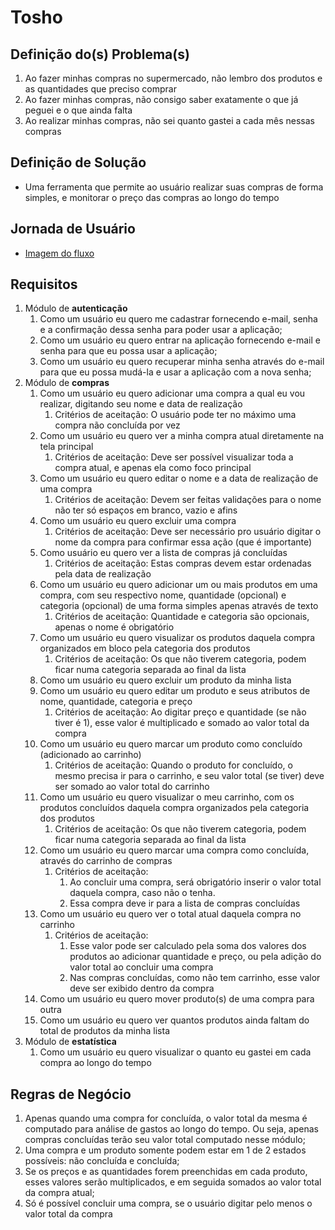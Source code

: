 # Tosho

## Definição do(s) Problema(s)
1. Ao fazer minhas compras no supermercado, não lembro dos produtos e as quantidades que preciso comprar
2. Ao fazer minhas compras, não consigo saber exatamente o que já peguei e o que ainda falta
3. Ao realizar minhas compras, não sei quanto gastei a cada mês nessas compras

## Definição de Solução
- Uma ferramenta que permite ao usuário realizar suas compras de forma simples, e monitorar o preço das compras ao longo do tempo 

## Jornada de Usuário
- [Imagem do fluxo]()

## Requisitos 
1. Módulo de **autenticação**
    1. Como um usuário eu quero me cadastrar fornecendo e-mail, senha e a confirmação dessa senha para poder usar a aplicação;
    2. Como um usuário eu quero entrar na aplicação fornecendo e-mail e senha para que eu possa usar a aplicação;
    3. Como um usuário eu quero recuperar minha senha através do e-mail para que eu possa mudá-la e usar a aplicação com a nova senha;
2. Módulo de **compras**
    1. Como um usuário eu quero adicionar uma compra a qual eu vou realizar, digitando seu nome e data de realização
        1. Critérios de aceitação: O usuário pode ter no máximo uma compra não concluída por vez
    2. Como um usuário eu quero ver a minha compra atual diretamente na tela principal
        1. Critérios de aceitação: Deve ser possível visualizar toda a compra atual, e apenas ela como foco principal
    3. Como um usuário eu quero editar o nome e a data de realização de uma compra
        1. Critérios de aceitação: Devem ser feitas validações para o nome não ter só espaços em branco, vazio e afins 
    4. Como um usuário eu quero excluir uma compra
        1. Critérios de aceitação: Deve ser necessário pro usuário digitar o nome da compra para confirmar essa ação (que é importante)
    5. Como usuário eu quero ver a lista de compras já concluídas
        1. Critérios de aceitação: Estas compras devem estar ordenadas pela data de realização
    6. Como um usuário eu quero adicionar um ou mais produtos em uma compra, com seu respectivo nome, quantidade (opcional) e categoria (opcional) de uma forma simples apenas através de texto  
        1. Critérios de aceitação: Quantidade e categoria são opcionais, apenas o nome é obrigatório
    7. Como um usuário eu quero visualizar os produtos daquela compra organizados em bloco pela categoria dos produtos
        1. Critérios de aceitação: Os que não tiverem categoria, podem ficar numa categoria separada ao final da lista
    8. Como um usuário eu quero excluir um produto da minha lista
    9. Como um usuário eu quero editar um produto e seus atributos de nome, quantidade, categoria e preço
        1. Critérios de aceitação: Ao digitar preço e quantidade (se não tiver é 1), esse valor é multiplicado e somado ao valor total da compra
    10. Como um usuário eu quero marcar um produto como concluído (adicionado ao carrinho)
        1. Critérios de aceitação: Quando o produto for concluído, o mesmo precisa ir para o carrinho, e seu valor total (se tiver) deve ser somado ao valor total do carrinho
    11. Como um usuário eu quero visualizar o meu carrinho, com os produtos concluídos daquela compra organizados pela categoria dos produtos
        1. Critérios de aceitação: Os que não tiverem categoria, podem ficar numa categoria separada ao final da lista
    12. Como um usuário eu quero marcar uma compra como concluída, através do carrinho de compras
        1. Critérios de aceitação: 
            1. Ao concluir uma compra, será obrigatório inserir o valor total daquela compra, caso não o tenha.
            2. Essa compra deve ir para a lista de compras concluídas
    13. Como um usuário eu quero ver o total atual daquela compra no carrinho
        1. Critérios de aceitação: 
            1. Esse valor pode ser calculado pela soma dos valores dos produtos ao adicionar quantidade e preço, ou pela adição do valor total ao concluir uma compra 
            2. Nas compras concluídas, como não tem carrinho, esse valor deve ser exibido dentro da compra
    14. Como um usuário eu quero mover produto(s) de uma compra para outra
    15. Como um usuário eu quero ver quantos produtos ainda faltam do total de produtos da minha lista
3. Módulo de **estatística**
    1. Como um usuário eu quero visualizar o quanto eu gastei em cada compra ao longo do tempo

## Regras de Negócio
1. Apenas quando uma compra for concluída, o valor total da mesma é computado para análise de gastos ao longo do tempo. Ou seja, apenas compras concluídas terão seu valor total computado nesse módulo;
2. Uma compra e um produto somente podem estar em 1 de 2 estados possíveis: não concluída e concluída;
3. Se os preços e as quantidades forem preenchidas em cada produto, esses valores serão multiplicados, e em seguida somados ao valor total da compra atual;
4. Só é possível concluir uma compra, se o usuário digitar pelo menos o valor total da compra
